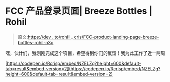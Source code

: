 # FCC 产品登录页面| Breeze Bottles | Rohil

> 原文:[https://dev . to/rohil _ cris/FCC-product-landing-page-breeze-bottles-rohil-n3o](https://dev.to/rohil_cris/fcc-product-landing-page-breeze-bottles-rohil-n3o)

嘿，伙计们，我刚刚完成这个项目，希望得到你们的反馈！我为此工作了近一两周

[https://codepen.io/Rcrisp/embed/NZELZg?height=600&default-tab=result&embed-version=2](https://codepen.io/Rcrisp/embed/NZELZg?height=600&default-tab=result&embed-version=2)